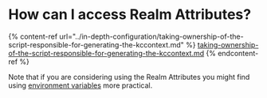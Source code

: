 # How can I access Realm Attributes?

{% content-ref url="../in-depth-configuration/taking-ownership-of-the-script-responsible-for-generating-the-kccontext.md" %}
[taking-ownership-of-the-script-responsible-for-generating-the-kccontext.md](../in-depth-configuration/taking-ownership-of-the-script-responsible-for-generating-the-kccontext.md)
{% endcontent-ref %}

Note that if you are considering using the Realm Attributes you might find using [environment variables](../in-depth-configuration/configuration-options/environmentvariables.md) more practical.
